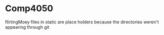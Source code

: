 # Comp4050

flirtingMoey files in static are place holders because the directories weren't appearing through git
